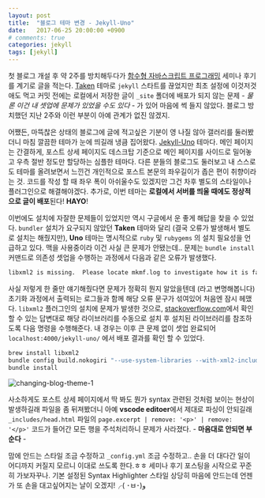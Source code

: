 ```yaml
---
layout: post
title:  "블로그 테마 변경 - Jekyll-Uno"
date:   2017-06-25 20:00:00 +0900
# comments: true
categories: jekyll
tags: [jekyll]
---
```

첫 블로그 개설 후 약 2주를 방치해두다가 [함수형 자바스크립트 프로그래밍](https://kitchu0401.github.io/2017/js-fnc-programming/) 세미나 후기를 계기로 글을 적는다. [Taken](https://github.com/vfalanis/taken) 테마로 `jekyll` 스타트를 끊었지만 최초 설정에 이것저것 애도 먹고 커밋 전에는 로컬에서 저장한 글이 `_site` 폴더에 배포가 되지 않는 문제 - *물론 이건 내 셋업에 문제가 있었을 수도 있다* - 가 있어 마음에 썩 들지 않았다. 블로그 방치했던 지난 2주와 이런 부분이 아예 관계가 없진 않겠지.

어쨌든, 마뜩찮은 상태의 블로그에 글에 적고싶은 기분이 영 나질 않아 갤러리를 둘러봤더니 마침 깔끔한 테마가 눈에 띄길래 냉큼 집어왔다. [Jekyll-Uno](https://github.com/joshgerdes/jekyll-uno) 테마다. 메인 페이지는 간결하게, 포스트 상세 페이지도 데스크탑 기준으로 메인 페이지를 사이드로 밀어놓고 우측 절반 정도만 할당하는 심플한 테마다. 다른 분들의 블로그도 둘러보고 내 스스로도 테마를 올려보면서 느낀건 개인적으로 포스트 본문의 좌우길이가 좁은 편이 취향이라는 것. 코드를 작성 할 때 좌우 폭이 아쉬울수도 있겠지만 그건 차후 별도의 스타일이나 플러그인으로 해결해야겠다. 추가로, 이번 테마는 **로컬에서 서버를 띄울 때에도 정상적으로 글이 배포**된다! **HAYO**!

이번에도 설치에 자잘한 문제들이 있었지만 역시 구글에서 운 좋게 해답을 찾을 수 있었다. `bundler` 설치가 요구되지 않았던 **Taken** 테마와 달리 (결국 오류가 발생해서 별도로 설치는 해줬지만), **Uno** 테마는 명시적으로 `ruby` 및 `rubygems` 의 설치 필요성을 언급하고 있다. 맥을 사용중이라 이건 사실 큰 문제가 안됐는데.. 문제는 `bundle install` 커맨드로 의존성 셋업을 수행하는 과정에서 다음과 같은 오류가 발생했다.

``` sh
libxml2 is missing.  Please locate mkmf.log to investigate how it is failing.
```

사실 저렇게 한 줄만 얘기해줬다면 문제가 정확히 뭔지 알았을텐데 (라고 변명해봅니다) 초기화 과정에서 출력되는 로그들과 함께 해당 오류 문구가 섞여있어 처음엔 잠시 헤맸다. `libxml2` 플러그인의 설치에 문제가 발생한 것으로, [stackoverflow.com](https://stackoverflow.com/questions/23668684/nokogiri-failed-to-build-gem-native-extension-when-i-run-bundle-install)에서 확인 할 수 있는 답변대로 해당 라이브러리를 수동으로 설치 후 설치된 라이브러리를 참조하도록 다음 명령을 수행해준다. 내 경우는 이후 큰 문제 없이 셋업 완료되어 `localhost:4000/jekyll-uno/` 에서 배포 결과를 확인 할 수 있었다.

``` sh
brew install libxml2
bundle config build.nokogiri "--use-system-libraries --with-xml2-include=/usr/local/opt/libxml2/include/libxml2"
bundle install
```

![changing-blog-theme-1](/images/2017-06-25-changing-blog-theme-1.png)

사소하게도 포스트 상세 페이지에서 딱 봐도 뭔가 syntax 관련된 것처럼 보이는 현상이 발생하길래 파일을 좀 뒤져봤더니 아예 **vscode editoer**에서 제대로 파싱이 안되길래 `_includes/head.html` 파일의 `page.excerpt | remove: '<p>' | remove: '</p>'` 코드가 들어간 모든 행을 주석처리하니 문제가 사라졌다. - **마음대로 안되면 부순다** -

맘에 안드는 스타일 조금 수정하고 `_config.yml` 조금 수정하고.. 손을 더 대다간 일이 어디까지 커질지 모르니 이대로 쓰도록 한다.ㅎㅎ 세미나 후기 포스팅을 시작으로 꾸준히 가보자꾸나. 기본 설정된 Syntax Highlighter 스타일 상당히 마음에 안드는데 언젠가 또 손을 대고싶어지는 날이 오겠지!╭( ･ㅂ･)و
